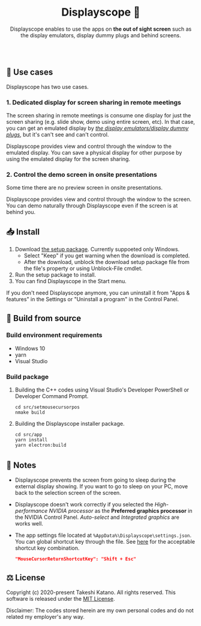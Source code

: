<br /><br />

<h1 align="center">Displayscope 🔭</h1>
<p align="center">Displayscope enables to use the apps on <strong>the out of sight screen</strong> such as the display emulators, display dummy plugs and behind screens.</p>

<br /><br />

## 🎯 Use cases

Displayscope has two use cases.

### 1. Dedicated display for screen sharing in remote meetings

The screen sharing in remote meetings is consume one display for just the screen sharing (e.g. slide show, demo using entire screen, etc). In that case, you can get an emulated display by *[the display emulators/display dummy plugs](https://www.amazon.com/s?k=Display+Emulator)*, but it's can't see and can't control.

Displayscope provides view and control through the window to the emulated display. You can save a physical display for other purpose by using the emulated display for the screen sharing.

### 2. Control the demo screen in onsite presentations

Some time there are no preview screen in onsite presentations.

Displayscope provides view and control through the window to the screen. You can demo naturally through Displayscope even if the screen is at behind you.

## 📥 Install

1. Download [the setup package](https://github.com/tksh164/displayscope/releases/latest). Currently suppoeted only Windows.
    - Select "Keep" if you get warning when the download is completed.
    - After the download, unblock the download setup package file from the file's property or using Unblock-File cmdlet.
2. Run the setup package to install.
3. You can find Displayscope in the Start menu.

If you don't need Displayscope anymore, you can uninstall it from "Apps & features" in the Settings or "Uninstall a program" in the Control Panel.

## 🔨 Build from source

### Build environment requirements

- Windows 10
- yarn
- Visual Studio

### Build package

1. Building the C++ codes using Visual Studio's Developer PowerShell or Developer Command Prompt.

    ```
    cd src/setmousecursorpos
    nmake build
    ```

2. Building the Displayscope installer package.

    ```
    cd src/app
    yarn install
    yarn electron:build
    ```

## 📃 Notes　

- Displayscope prevents the screen from going to sleep during the external display showing. If you want to go to sleep on your PC, move back to the selection screen of the screen.
- Displayscope doesn't work correctly if you selected the *High-performance NVIDIA processor* as the **Preferred graphics processor** in the NVIDIA Control Panel. *Auto-select* and *Integrated graphics* are works well.
- The app settings file located at `%AppData%\Displayscope\settings.json`. You can global shortcut key through the file. See [here](https://www.electronjs.org/docs/api/accelerator#available-modifiers) for the acceptable shortcut key combination.

    ```json
    "MouseCursorReturnShortcutKey": "Shift + Esc"
    ```

## ⚖ License

Copyright (c) 2020-present Takeshi Katano. All rights reserved. This software is released under the [MIT License](https://github.com/tksh164/displayscope/blob/master/LICENSE).

Disclaimer: The codes stored herein are my own personal codes and do not related my employer's any way.
